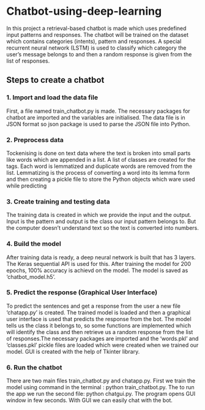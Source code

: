 # Chatbot-using-deep-learning
In this project a retrieval-based chatbot is made which uses predefined input patterns and responses. The chatbot will be trained on the dataset which contains categories (intents), pattern and responses. A special recurrent neural network (LSTM) is used to classify which category the user’s message belongs to and then a random response is given from the list of responses. 

## Steps to create a chatbot 

### 1. Import and load the data file
First, a file named train_chatbot.py is made. The necessary packages for chatbot are imported and the variables are initialised.
The data file is in JSON format so json package is used to parse the JSON file into Python.

### 2. Preprocess data
Tockenising is done on text data where the text is broken into small parts like words which are appended in a list. A list of classes are created for the tags.
Each word is lemmatized and duplicate words are removed from the list. Lemmatizing is the process of converting a word into its lemma form and then creating a 
pickle file to store the Python objects which ware used while predicting

### 3. Create training and testing data
The training data is created in which we provide the input and the output. Input is the pattern and output is the class our input pattern belongs to. But the computer doesn’t understand text so the text is converted into numbers.

### 4. Build the model
After training data is ready, a deep neural network is built that has 3 layers. The Keras sequential API is used for this. After training the model for 200 epochs, 100% accuracy is achievd on the model. The model is saved as ‘chatbot_model.h5’.

### 5. Predict the response (Graphical User Interface)
To predict the sentences and get a response from the user a new file ‘chatapp.py’ is created. The trained model is loaded and then a graphical user interface is used that predicts the response from the bot. The model tells us the class it belongs to, so some functions are implemented which will identify the class and then retrieve us a random response from the list of responses.The necessary packages are imported and the ‘words.pkl’ and ‘classes.pkl’ pickle files are loaded which were created when we trained our model. GUI is created with the help of Tkinter library.

### 6. Run the chatbot
There are two main files train_chatbot.py and chatapp.py. First we train the model using command in the terminal : python train_chatbot.py.
The to run the app we run the second file: python chatgui.py. The program opens GUI window in few seconds. With GUI we can easily chat with the bot.
